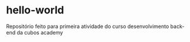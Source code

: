 # hello-world

Repositório feito para primeira atividade do curso desenvolvimento back-end da cubos academy
